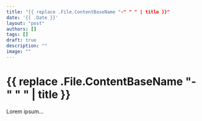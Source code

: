 ```yaml
---
title: "{{ replace .File.ContentBaseName "-" " " | title }}"
date: '{{ .Date }}'
layout: "post"
authors: []
tags: []
draft: true
description: ""
image: ""
---
```


# {{ replace .File.ContentBaseName "-" " " | title }}

Lorem ipsum...
